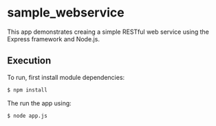 # sample_webservice

This app demonstrates creaing a simple RESTful web service using the Express framework and Node.js.

## Execution

To run, first install module dependencies:

```bash
$ npm install
```

The run the app using:

```bash
$ node app.js
```

